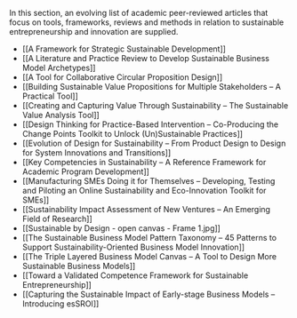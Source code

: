In this section, an evolving list of academic peer-reviewed articles that focus on tools, frameworks, reviews and methods in relation to sustainable entrepreneurship and innovation are supplied. 

- [[A Framework for Strategic Sustainable Development]]
- [[A Literature and Practice Review to Develop Sustainable Business Model Archetypes]]
- [[A Tool for Collaborative Circular Proposition Design]]
- [[Building Sustainable Value Propositions for Multiple Stakeholders – A Practical Tool]]
- [[Creating and Capturing Value Through Sustainability – The Sustainable Value Analysis Tool]]
- [[Design Thinking for Practice-Based Intervention – Co-Producing the Change Points Toolkit to Unlock (Un)Sustainable Practices]]
- [[Evolution of Design for Sustainability – From Product Design to Design for System Innovations and Transitions]]
- [[Key Competencies in Sustainability – A Reference Framework for Academic Program Development]]
- [[Manufacturing SMEs Doing it for Themselves – Developing, Testing and Piloting an Online Sustainability and Eco-Innovation Toolkit for SMEs]]
- [[Sustainability Impact Assessment of New Ventures – An Emerging Field of Research]]
- [[Sustainable by Design - open canvas - Frame 1.jpg]]
- [[The Sustainable Business Model Pattern Taxonomy – 45 Patterns to Support Sustainability-Oriented Business Model Innovation]]
- [[The Triple Layered Business Model Canvas – A Tool to Design More Sustainable Business Models]]
- [[Toward a Validated Competence Framework for Sustainable Entrepreneurship]]
- [[Capturing the Sustainable Impact of Early-stage Business Models – Introducing esSROI]]
